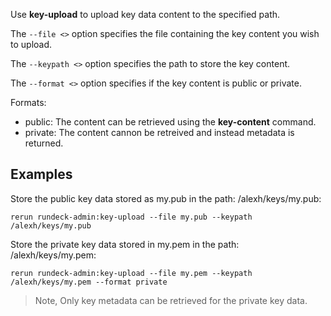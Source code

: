Use **key-upload** to upload key data content to the specified path.


The `--file <>` option specifies the file containing the key content you wish to upload.

The `--keypath <>` option specifies the path to store the key content.

The `--format <>` option specifies if the key content is public or private.

Formats:

* public: The content can be retrieved using the **key-content** command.
* private: The content cannon be retreived and instead metadata is returned.

Examples
--------

Store the public key data stored as my.pub in the path: /alexh/keys/my.pub:

    rerun rundeck-admin:key-upload --file my.pub --keypath /alexh/keys/my.pub 

Store the private key data stored in my.pem in the path: /alexh/keys/my.pem:

    rerun rundeck-admin:key-upload --file my.pem --keypath /alexh/keys/my.pem --format private

> Note, Only key metadata can be retrieved for the private key data.

